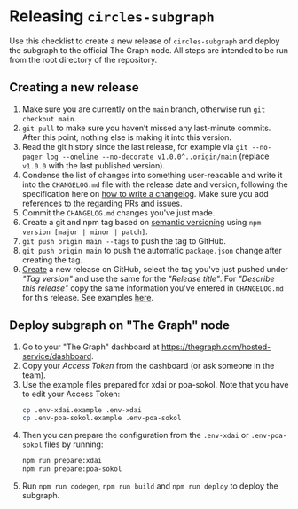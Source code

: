 # Releasing `circles-subgraph`

Use this checklist to create a new release of `circles-subgraph` and deploy the subgraph to the official The Graph node. All steps are intended to be run from the root directory of the repository.

## Creating a new release

1. Make sure you are currently on the `main` branch, otherwise run `git checkout main`.
2. `git pull` to make sure you haven’t missed any last-minute commits. After this point, nothing else is making it into this version.
3. Read the git history since the last release, for example via `git --no-pager log --oneline --no-decorate v1.0.0^..origin/main` (replace `v1.0.0` with the last published version).
4. Condense the list of changes into something user-readable and write it into the `CHANGELOG.md` file with the release date and version, following the specification here on [how to write a changelog](https://keepachangelog.com/en/1.0.0/). Make sure you add references to the regarding PRs and issues.
5. Commit the `CHANGELOG.md` changes you've just made.
6. Create a git and npm tag based on [semantic versioning](https://semver.org/) using `npm version [major | minor | patch]`.
7. `git push origin main --tags` to push the tag to GitHub.
8. `git push origin main` to push the automatic `package.json` change after creating the tag.
9. [Create](https://github.com/CirclesUBI/circles-subgraph/releases/new) a new release on GitHub, select the tag you've just pushed under _"Tag version"_ and use the same for the _"Release title"_. For _"Describe this release"_ copy the same information you've entered in `CHANGELOG.md` for this release. See examples [here](https://github.com/CirclesUBI/circles-subgraph/releases).

## Deploy subgraph on "The Graph" node

1. Go to your "The Graph" dashboard at https://thegraph.com/hosted-service/dashboard.
2. Copy your _Access Token_ from the dashboard (or ask someone in the team).
3. Use the example files prepared for xdai or poa-sokol. Note that you have to edit your Access Token:
   ```bash
   cp .env-xdai.example .env-xdai
   cp .env-poa-sokol.example .env-poa-sokol
   ```
4. Then you can prepare the configuration from the `.env-xdai` or `.env-poa-sokol` files by running:
   ```bash
   npm run prepare:xdai
   npm run prepare:poa-sokol
   ```
5. Run `npm run codegen`, `npm run build` and `npm run deploy` to deploy the subgraph.
